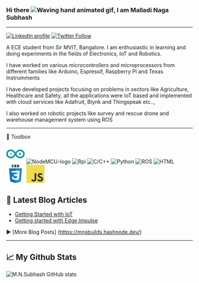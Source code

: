 ### Hi there <img src="https://raw.githubusercontent.com/nixin72/nixin72/master/wave.gif" alt="Waving hand animated gif" height="45" width="45">, I am Malladi Naga Subhash

---
[![LinkedIn profile](https://img.shields.io/badge/LinkedIn-blue?style=flat&logo=linkedin&labelColor=blue)](https://www.linkedin.com/in/nagasubhash2626/)                        [![Twitter Follow](https://img.shields.io/twitter/follow/mns2610?label=My%20Twitter%20Followers&style=social)](https://twitter.com/mns2610)

A ECE student from Sir MVIT, Bangalore. I am enthusiastic in learning and doing experiments in the fields of Electronics, IoT and Robotics.

I have worked on various microcontrollers and microprocessors from different families like Arduino, Espressif, Raspberry Pi and Texas Instrumments

I have developed projects focusing on problems in sectors like Agriculture, Healthcare and Safety, all the applications were IoT based and implemented with cloud services like Adafruit, Blynk and Thingspeak etc..,

I also worked on robotic projects like survey and rescue drone and warehouse management system using ROS

---

🧰 Toolbox 

<img src = "https://github.com/devicons/devicon/blob/master/icons/arduino/arduino-original.svg" alt = "Arduino-logo" width = "50" height = "50" /> <img 
src = "https://cdn.worldvectorlogo.com/logos/espressif-systems.svg" alt = "NodeMCU-logo" width = "50" height = "50" /> <img 
src = "https://cdn.worldvectorlogo.com/logos/raspberry-pi.svg" alt = "Rpi" width = "50" height = "50" /> <img 
src = "https://cdn.worldvectorlogo.com/logos/c.svg" alt = "C/C++" width = "50" height = "50" /> <img 
src = "https://cdn.worldvectorlogo.com/logos/python-5.svg" alt = "Python" width = "50" height = "50" /> <img 
src = "https://miro.medium.com/max/730/1*OQ1G3JYI-hDTtoMyYsF2yA.png"  alt = "ROS" width = "100" height = "50" /> <img 
src = "https://cdn.worldvectorlogo.com/logos/html5-2.svg" alt = "HTML" width = "50" height = "50" /> <img 
src = "https://github.com/devicons/devicon/blob/master/icons/css3/css3-original-wordmark.svg" alt = "CSS" width = "50" height = "50" /> <img 
src = "https://github.com/devicons/devicon/blob/master/icons/javascript/javascript-original.svg" alt = "Javascript" width = "50" height = "50" />





## 📗 Latest Blog Articles 


<!-- BLOG-POST-LIST:START -->
- [Getting Started with IoT](https://mnsbuilds.hashnode.dev/getting-started-with-iot)
- [Getting started with Edge Impulse](https://mnsbuilds.hashnode.dev/getting-started-with-edge-impulse)
<!-- BLOG-POST-LIST:END -->

 

▶ [More Blog Posts] (https://mnsbuilds.hashnode.dev/)


<!--
**malladi2610/malladi2610** is a ✨ _special_ ✨ repository because its `README.md` (this file) appears on your GitHub profile.

Here are some ideas to get you started:

- 🔭 I’m currently working on ...
- 🌱 I’m currently learning ...
- 👯 I’m looking to collaborate on ...
- 🤔 I’m looking for help with ...
- 💬 Ask me about ...
- 📫 How to reach me: ...
- 😄 Pronouns: ...
- ⚡ Fun fact: ...

-->
---

## 📈 My Github Stats
<!--
![M.N.Subhash Top languages](https://github-readme-stats.vercel.app/api/top-langs/?username=malladi2610&hide=CSS,SCSS,Cmake,Shell,Hack,Powershell,PHP,Ruby&theme=radical)--> 
![M.N.Subhash GitHub stats](https://github-readme-stats.vercel.app/api?username=malladi2610&&show_icons=true&theme=radical)


